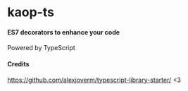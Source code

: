 # kaop-ts

#### ES7 decorators to enhance your code

Powered by TypeScript

#### Credits

https://github.com/alexjoverm/typescript-library-starter/ <3
